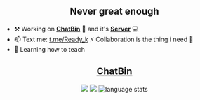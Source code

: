<!--
[__Open Lecture hall of the Summer Schools (Yandex)__](https://yandex.ru/yaintern/schools/open-lectures)
 -->

<h2 align="center"> Never great enough </h2>

- ⚒️ Working on [__ChatBin__](https://github.com/readyyyk/chatbin) 💬 and it's [__Server__](https://github.com/readyyyk/chatbin-server) 💻
- 📫 Text me: [t.me/Ready_k](https://t.me/Ready_k) ⚡ Collaboration is the thing i need 👯
- 🌱 Learning how to teach

<h2 align="center"> <a href="https://chatbinr.netlify.app/"> ChatBin </a> </h2>

<p align=center>
  <img src="https://github-readme-stats.vercel.app/api/pin/?username=readyyyk&repo=chatbin&theme=dark"> <img src="https://github-readme-stats.vercel.app/api/pin/?username=readyyyk&repo=chatbin-server&theme=dark"> <img src="https://github-readme-stats-git-masterrstaa-rickstaa.vercel.app/api/top-langs/?username=readyyyk&hide=html&langs_count=4&layout=compact&size_weight=1&count_weight=0.4&theme=dracula" alt="language stats">
</p>
